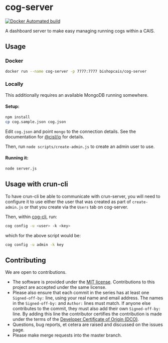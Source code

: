# cog-server

[![Docker Automated build](https://img.shields.io/docker/cloud/automated/bishopcais/cog-server)](https://hub.docker.com/r/bishopcais/cog-server)

A dashboard server to make easy managing running cogs within a CAIS.

## Usage

### Docker

```bash
docker run --name cog-server -p 7777:7777 bishopcais/cog-server
```

### Locally

This additionally requires an available MongoDB running somewhere.

#### Setup:

```bash
npm install
cp cog.sample.json cog.json
```

Edit `cog.json` and point `mongo` to the connection details. See
the documentation for [@cisl/io](https://github.com/cislrpi/io) for details.

Then, run `node scripts/create-admin.js` to create an admin user to use.

#### Running it:

```bash
node server.js
```

## Usage with crun-cli

To have crun-cli be able to communicate with crun-server, you will need to
configure it to use either the user that was created as part of `create-admin.js`
or that you create via the `Users` tab on cog-server.

Then, within [cog-cli](https://github.com/bishopcais/cog-cli), run:

```bash
cog config -u <user> -k <key>
```

which for the above script would be:

```bash
cog config -u admin -k key
```

## Contributing

We are open to contributions.

* The software is provided under the [MIT license](LICENSE). Contributions to
this project are accepted under the same license.
* Please also ensure that each commit in the series has at least one
`Signed-off-by:` line, using your real name and email address. The names in
the `Signed-off-by:` and `Author:` lines must match. If anyone else
contributes to the commit, they must also add their own `Signed-off-by:`
line. By adding this line the contributor certifies the contribution is made
under the terms of the
[Developer Certificate of Origin (DCO)](DeveloperCertificateOfOrigin.txt).
* Questions, bug reports, et cetera are raised and discussed on the issues page.
* Please make merge requests into the master branch.
